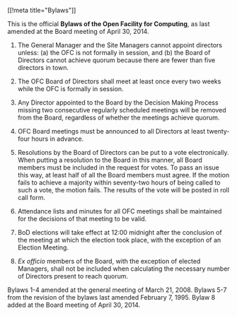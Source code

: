[[!meta title="Bylaws"]]


This is the official **Bylaws of the Open Facility for Computing**, as last amended at the Board meeting of April 30, 2014.

1. The General Manager and the Site Managers cannot appoint directors unless: (a) the OFC is not formally in session, and (b) the Board of Directors cannot achieve quorum because there are fewer than five directors in town.

2. The OFC Board of Directors shall meet at least once every two weeks while the OFC is formally in session.

3. Any Director appointed to the Board by the Decision Making Process missing two consecutive regularly scheduled meetings will be removed from the Board, regardless of whether the meetings achieve quorum.

4. OFC Board meetings must be announced to all Directors at least twenty-four hours in advance.

5. Resolutions by the Board of Directors can be put to a vote electronically. When putting a resolution to the Board in this manner, all Board members must be included in the request for votes. To pass an issue this way, at least half of all the Board members must agree. If the motion fails to achieve a majority within seventy-two hours of being called to such a vote, the motion fails. The results of the vote will be posted in roll call form.

6. Attendance lists and minutes for all OFC meetings shall be maintained for the decisions of that meeting to be valid.

7. BoD elections will take effect at 12:00 midnight after the conclusion of the meeting at which the election took place, with the exception of an Election Meeting.

8. _Ex officio_ members of the Board, with the exception of elected Managers, shall not be included when calculating the necessary number of Directors present to reach quorum.

Bylaws 1-4 amended at the general meeting of March 21, 2008. Bylaws 5-7 from the revision of the bylaws last amended February 7, 1995. Bylaw 8 added at the Board meeting of April 30, 2014.

